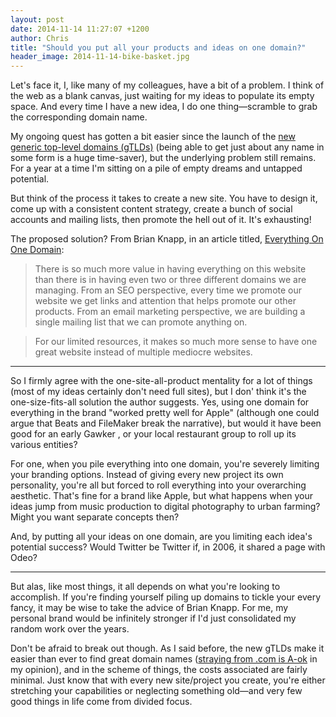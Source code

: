 ```yaml
---
layout: post
date: 2014-11-14 11:27:07 +1200
author: Chris
title: "Should you put all your products and ideas on one domain?"
header_image: 2014-11-14-bike-basket.jpg
---
```


<!-- excerpt -->

Let's face it, I, like many of my colleagues, have a bit of a problem. I think of the web as a blank canvas, just waiting for my ideas to populate its empty space. And every time I have a new idea, I do one thing—scramble to grab the corresponding domain name. 

My ongoing quest has gotten a bit easier since the launch of the [new generic top-level domains (gTLDs)](https://iwantmyname.com/domains/new-gtld-domain-extensions) (being able to get just about any name in some form is a huge time-saver), but the underlying problem still remains. For a year at a time I'm sitting on a pile of empty dreams and untapped potential. 

But think of the process it takes to create a new site. You have to design it, come up with a consistent content strategy, create a bunch of social accounts and mailing lists, then promote the hell out of it. It's exhausting! 

The proposed solution? From Brian Knapp, in an article titled, [Everything On One Domain](http://retromocha.com/learn/put-everything-on-one-domain/):

>There is so much more value in having everything on this website than there is in having even two or three different domains we are managing. From an SEO perspective, every time we promote our website we get links and attention that helps promote our other products. From an email marketing perspective, we are building a single mailing list that we can promote anything on.

>For our limited resources, it makes so much more sense to have one great website instead of multiple mediocre websites.

<!-- /excerpt -->

***

So I firmly agree with the one-site-all-product mentality for a lot of things (most of my ideas certainly don't need full sites), but I don' think it's the one-size-fits-all solution the author suggests. Yes, using one domain for everything in the brand "worked pretty well for Apple" (although one could argue that Beats and FileMaker break the narrative), but would it have been good for an early Gawker , or your local restaurant group to roll up its various entities?

For one, when you pile everything into one domain, you're severely limiting your branding options. Instead of giving every new project its own personality, you're all but forced to roll everything into your overarching aesthetic. That's fine for a brand like Apple, but what happens when your ideas jump from music production to digital photography to urban farming? Might you want separate concepts then?

And, by putting all your ideas on one domain, are you limiting each idea's potential success? Would Twitter be Twitter if, in 2006, it shared a page with Odeo?

***

But alas, like most things, it all depends on what you're looking to accomplish. If you're finding yourself piling up domains to tickle your every fancy, it may be wise to take the advice of Brian Knapp. For me, my personal brand would be infinitely stronger if I'd just consolidated my random work over the years. 

Don't be afraid to break out though. As I said before, the new gTLDs make it easier than ever to find great domain names ([straying from .com is A-ok](http://blog.iwantmyname.com/2014/10/do-domain-extensions-really-matter-anymore.html) in my opinion), and in the scheme of things, the costs associated are fairly minimal. Just know that with every new site/project you create, you're either stretching your capabilities or neglecting something old—and very few good things in life come from divided focus.

